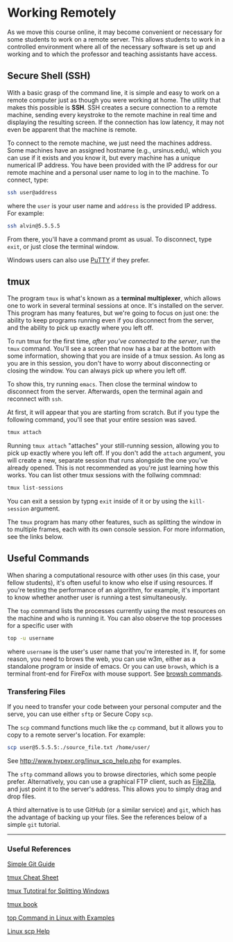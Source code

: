 #  Working Remotely



As we move this course online, it may become convenient or necessary for some students to work on a remote server.  This allows students to work in a controlled environment where all of the necessary software is set up and working and to which the professor and teaching assistants have access.



##  Secure Shell (SSH)

With a basic grasp of the command line, it is simple and easy to work on a remote computer just as though you were working at home.  The utility that makes this possible is **SSH**.  SSH creates a secure connection to a remote machine, sending every keystroke to the remote machine in real time and displaying the resulting screen.  If the connection has low latency, it may not even be apparent that the machine is remote.  

To connect to the remote machine, we just need the machines address. Some machines have an assigned hostname (e.g., ursinus.edu), which you can use if it exists and you know it, but every machine has a unique numerical IP address.  You have been provided with the IP address for our remote machine and a personal user name to log in to the machine.  To connect, type:

```bash
ssh user@address
```

where the `user` is your user name and `address` is the provided IP address.  For example:

```bash
ssh alvin@5.5.5.5
```

From there, you'll have a command promt as usual. To disconnect, type `exit`, or just close the terminal window.

Windows users can also use [PuTTY](https://www.putty.org/) if they prefer.

##  tmux

The program `tmux` is what's known as a **terminal multiplexer**, which allows one to work in several terminal sessions at once.  It's installed on the server.  This program has many features, but we're going to focus on just one: the ability to keep programs running even if you disconnect from the server, and the ability to pick up exactly where you left off.

To run tmux for the first time, *after you've connected to the server*, run the `tmux` command.  You'll see a screen that now has a bar at the bottom with some information, showing that you are inside of a tmux session.  As long as you are in this session, you don't have to worry about disconnecting or closing the window.  You can always pick up where you left off.

To show this, try running `emacs`.  Then close the terminal window to disconnect from the server.  Afterwards, open the terminal again and reconnect with `ssh`.

At first, it will appear that you are starting from scratch.  But if you type the following command, you'll see that your entire session was saved.

```bash
tmux attach
```

Running `tmux attach` "attaches" your still-running session, allowing you to pick up exactly where you left off.  If you don't add the `attach` argument, you will create a new, separate session that runs alongside the one you've already opened.  This is not recommended as you're just learning how this works.  You can list other tmux sessions with the follwing commnad:

```bash
tmux list-sessions
```

You can exit a session by typng `exit` inside of it or by using the `kill-session` argument.

The `tmux` program has many other features, such as splitting the window in to multiple frames, each with its own console session. For more information, see the links below.



##  Useful Commands

When sharing a computational resource with other uses (in this case, your fellow students), it's often useful to know who else if using resources.  If you're testing the performance of an algorithm, for example, it's important to know whether another user is running a test simultaneously.

The `top` command lists the processes currently using the most resources on the machine and who is running it. You can also observe the top processes for a specific user with 

```bash
top -u username
```

where `username` is the user's user name that you're interested in.  If, for some reason, you need to brows the web, you can use w3m, either as a standalone program or inside of emacs.  Or you can use `browsh`, which is a terminal front-end for FireFox with mouse support. See [browsh commands](https://www.brow.sh/docs/keybindings/).

###  Transfering Files

If you need to transfer your code between your personal computer and the serve, you can use either `sftp` or Secure Copy `scp`.

The `scp` command functions much like the `cp` command, but it allows you to copy to a remote server's location. For example:

```bash
scp user@5.5.5.5:./source_file.txt /home/user/
```

See http://www.hypexr.org/linux_scp_help.php for examples.

The `sftp` command allows you to browse directories, which some people prefer.  Alternatively, you can use a graphical FTP client, such as [FileZilla](https://filezilla-project.org/), and just point it to the server's address.  This allows you to simply drag and drop files.

A third alternative is to use GitHub (or a similar service) and `git`, which has the advantage of backing up your files.  See the references below of a simple `git` tutorial.



---

###  Useful References

[Simple Git Guide](https://rogerdudler.github.io/git-guide/)

[tmux Cheat Sheet](https://tmuxcheatsheet.com/)

[tmux Tutotiral for Splitting Windows](https://lukaszwrobel.pl/blog/tmux-tutorial-split-terminal-windows-easily/)

[tmux book](https://pragprog.com/book/bhtmux2/tmux-2)

[top Command in Linux with Examples](https://www.geeksforgeeks.org/top-command-in-linux-with-examples/)

[Linux scp Help](http://www.hypexr.org/linux_scp_help.php)

